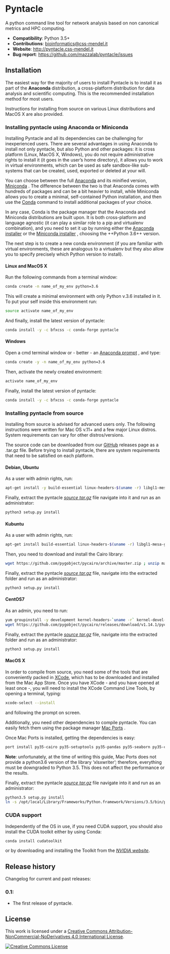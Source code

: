 # Pyntacle

A python command line tool for network analysis based on non canonical
metrics and HPC computing.

- **Compatibility**: Python 3.5+
- **Contributions**: bioinformatics@css-mendel.it
- **Website**: http://pyntacle.css-mendel.it
- **Bug report**: https://github.com/mazzalab/pyntacle/issues

## Installation

The easiest way for the majority of users to install Pyntacle is to
install it as part of the **Anaconda** distribution, a cross-platform
distribution for data analysis and scientific computing. This is the
recommended installation method for most users.

Instructions for installing from source on various Linux distributions
and MacOS X are also provided.


### Installing pyntacle using Anaconda or Miniconda

Installing Pyntacle and all its dependencies can be challenging for
inexperienced users. There are several advantages in using Anaconda to
install not only pyntacle, but also Python and other packages: it is
cross platform (Linux, MacOS X, Windows), you do not require
administrative rights to install it (it goes in the user’s home
directory), it allows you to work in virtual environments, which can be
used as safe sandbox-like sub-systems that can be created, used,
exported or deleted at your will.

You can choose between the full [Anaconda](http://docs.continuum.io/anaconda/) and its minified version,
[Miniconda](http://conda.pydata.org/miniconda.html) . The difference between the two is that Anaconda comes with
hundreds of packages and can be a bit heavier to install, while
Miniconda allows you to create a minimal, self-contained Python
installation, and then use the [Conda](https://conda.io/docs/) command to install additional
packages of your choice.

In any case, Conda is the package manager that the Anaconda and
Miniconda distributions are built upon. It is both cross-platform and
language agnostic (it can play a similar role to a pip and virtualenv
combination), and you need to set it up by running either the [Anaconda
installer](https://www.anaconda.com/download/) or the
[Miniconda installer](https://conda.io/miniconda.html) , choosing the
++Python 3.6++ version.

The next step is to create a new conda environment (if you are familiar
with virtual environments, these are analogous to a virtualenv but they
also allow you to specify precisely which Python version to install).

#### Linux and MacOS X

Run the following commands from a terminal window:

```bash
conda create -n name_of_my_env python=3.6
```

This will create a minimal environment with only Python v.3.6 installed
in it. To put your self inside this environment run:

```bash
source activate name_of_my_env
```

And finally, install the latest version of pyntacle:

```bash
conda install -y -c bfxcss -c conda-forge pyntacle
```

#### Windows

Open a cmd terminal window or - better - an
[Anaconda prompt](https://chrisconlan.com/wp-content/uploads/2017/05/anaconda_prompt.png)
, and type:

```bash
conda create -y -n name_of_my_env python=3.6
```

Then, activate the newly created environment:

```bash
activate name_of_my_env
```

Finally, install the latest version of pyntacle:

```bash
conda install -y -c bfxcss -c conda-forge pyntacle
```

### Installing pyntacle from source
Installing from source is advised for advanced users only. The following
instructions were written for Mac OS v.11+ and a few major Linux
distros. System requirements can vary for other distros/versions.

The source code can be downloaded from our
[GitHub](https://github.com/mazzalab/pyntacle) releases page as a
.tar.gz file. Before trying to install pyntacle, there are system
requirements that need to be satisfied on each platform.

#### Debian, Ubuntu

As a user with admin rights, run:

```bash
apt-get install -y build-essential linux-headers-$(uname -r) libgl1-mesa-glx libigraph0v5 libigraph0-dev libcairo2-dev libffi-dev libjpeg-dev libgif-dev libblas-dev liblapack-dev python3-pip
```

Finally, extract the pyntacle [_source tar.gz_](https://github.com/mazzalab/pyntacle/releases) file navigate into it and run as an administrator:

```bash
python3 setup.py install
```

#### Kubuntu

As a user with admin rights, run:

```bash
apt-get install build-essential linux-headers-$(uname -r) libgl1-mesa-glx libigraph0v5 libigraph0-dev libcairo2-dev libffi-dev libjpeg-dev libgif-dev libblas-dev liblapack-dev python3-pip
```

Then, you need to download and install the Cairo library:

```bash
wget https://github.com/pygobject/pycairo/archive/master.zip ; unzip master.zip; cd pycairo-master; python3 setup.py build ; sudo python3 setup.py install; cd ..; rm -r master.zip pycairo-master
```
Finally, extract the pyntacle [_source tar.gz_](https://github.com/mazzalab/pyntacle/releases) file, navigate into the
extracted folder and run as an administrator:

```bash
python3 setup.py install
```

#### CentOS7

As an admin, you need to run:

```bash
yum groupinstall -y development kernel-headers-`uname -r` kernel-devel-`uname -r` gcc gcc-c++ yum-utils; yum install -y https://centos7.iuscommunity.org/ius-release.rpm; yum install -y wget python36u-devel.x86_64 igraph-devel.x86_64 cairo-devel.x86_64 atlas-devel.x86_64 libffi-devel.x86_64 python36u-pip
wget https://github.com/pygobject/pycairo/releases/download/v1.14.1/pycairo-1.14.1.tar.gz ; tar -xf pycairo-1.14.1.tar.gz; cd pycairo-1.14.1; python3.6 setup.py build ; sudo python3.6 setup.py install; cd ..; rm -rf pycairo-1.14.1*
```

Finally, extract the pyntacle [_source tar.gz_](https://github.com/mazzalab/pyntacle/releases) file, navigate into the
extracted folder and run as an administrator:
```bash
python3 setup.py install
```

#### MacOS X

In order to compile from source, you need some of the tools that are
conveniently packed in
[XCode](https://itunes.apple.com/us/app/xcode/id497799835?mt=12), which
has to be downloaded and installed from the Mac App Store. Once you have
XCode - and you have opened at least once -, you will need to install
the XCode Command Line Tools, by opening a terminal, typing:

```bash
xcode-select --install
```
and following the prompt on screen.

Additionally, you need other dependencies to compile pyntacle. You can
easily fetch them using the package manager
[Mac Ports](https://www.macports.org/install.php) .

Once Mac Ports is installed, getting the dependencies is easy:

```bash
port install py35-cairo py35-setuptools py35-pandas py35-seaborn py35-colorama py35-xlsxwriter py35-igraph
```

**Note**: unfortunately, at the time of writing this guide, Mac Ports does
not provide a python3.6 version of the library ‘xlsxwriter’; therefore,
everything must be downgraded to Python 3.5. This does not affect the
performance or the results.

Finally, extract the pyntacle [_source tar.gz_](https://github.com/mazzalab/pyntacle/releases) file navigate into it and run as an
administrator:

```bash
python3.5 setup.py install
ln -s /opt/local/Library/Frameworks/Python.framework/Versions/3.5/bin/pyntacle /opt/local/bin
```

### CUDA support

Independently of the OS in use, if you need CUDA support, you should
also install the CUDA toolkit either by using Conda:

```bash
conda install cudatoolkit
```

or by downloading and installing the Toolkit from the
[_NVIDIA website_](https://developer.nvidia.com/cuda-toolkit).

## Release history

Changelog for current and past releases:

### 0.1:

-  The first release of pyntacle.



## License

This work is licensed under a <a rel="license"
href="http://creativecommons.org/licenses/by-nc-nd/4.0/">Creative
Commons Attribution-NonCommercial-NoDerivatives 4.0 International
License</a>.

<a rel="license"
href="http://creativecommons.org/licenses/by-nc-nd/4.0/"><img
alt="Creative Commons License" style="border-width:0"
src="https://i.creativecommons.org/l/by-nc-nd/4.0/88x31.png" /></a><br
/>

